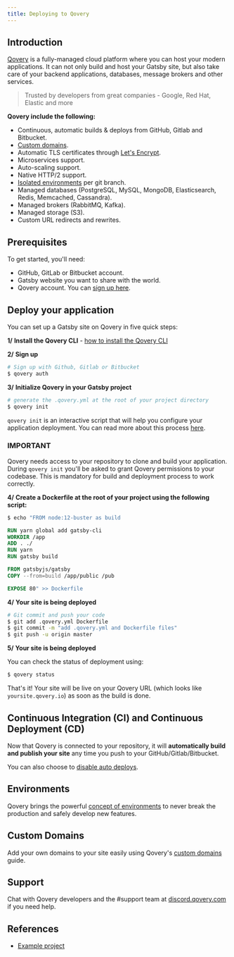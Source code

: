 ```yaml
---
title: Deploying to Qovery
---
```


## Introduction

[Qovery](https://www.qovery.com) is a fully-managed cloud platform where you can host your modern applications. It can not only build and host your Gatsby site, but also take care of your backend applications, databases, message brokers and other services.

> Trusted by developers from great companies - Google, Red Hat, Elastic and more

**Qovery include the following:**

- Continuous, automatic builds & deploys from GitHub, Gitlab and Bitbucket.
- [Custom domains](https://docs.qovery.com/services/network/dns).
- Automatic TLS certificates through [Let's Encrypt](https://letsencrypt.org).
- Microservices support.
- Auto-scaling support.
- Native HTTP/2 support.
- [Isolated environments](https://docs.qovery.com/extending-qovery/branches-and-environments) per git branch.
- Managed databases (PostgreSQL, MySQL, MongoDB, Elasticsearch, Redis, Memcached, Cassandra).
- Managed brokers (RabbitMQ, Kafka).
- Managed storage (S3).
- Custom URL redirects and rewrites.

## Prerequisites
To get started, you'll need:

- GitHub, GitLab or Bitbucket account.
- Gatsby website you want to share with the world.
- Qovery account. You can [sign up here](https://start.qovery.com).

## Deploy your application

You can set up a Gatsby site on Qovery in five quick steps:

**1/** **Install the Qovery CLI** - [how to install the Qovery CLI](https://docs.qovery.com/extending-qovery/cli)

**2/** **Sign up**

```bash
# Sign up with Github, Gitlab or Bitbucket
$ qovery auth
```

**3/** **Initialize Qovery in your Gatsby project**

```bash
# generate the .qovery.yml at the root of your project directory
$ qovery init
```

`qovery init` is an interactive script that will help you configure your application deployment. You can read more about this process [here](https://docs.qovery.com/quickstart/getting-started#qovery-initialization).

### IMPORTANT
Qovery needs access to your repository to clone and build your application. During `qovery init` you'll be asked to grant Qovery permissions to your codebase. This is mandatory for build and deployment process to work correctly.

**4/** **Create a Dockerfile at the root of your project using the following script:**

```Dockerfile
$ echo "FROM node:12-buster as build

RUN yarn global add gatsby-cli
WORKDIR /app
ADD . ./
RUN yarn
RUN gatsby build

FROM gatsbyjs/gatsby
COPY --from=build /app/public /pub

EXPOSE 80" >> Dockerfile
```

**4/** **Your site is being deployed**

```bash
# Git commit and push your code
$ git add .qovery.yml Dockerfile
$ git commit -m "add .qovery.yml and Dockerfile files"
$ git push -u origin master
```

**5/** **Your site is being deployed**

You can check the status of deployment using:

```bash
$ qovery status
```

That's it! Your site will be live on your Qovery URL (which looks like `yoursite.qovery.io`) as soon as the build is done.

## Continuous Integration (CI) and Continuous Deployment (CD)

Now that Qovery is connected to your repository, it will **automatically build and publish your site** any time you push to your GitHub/Gitlab/Bitbucket.

You can also choose to [disable auto deploys](https://docs.qovery.com/extending-qovery/branches-and-environments#restrict-branches-deployments).

## Environments

Qovery brings the powerful [concept of environments](https://docs.qovery.com/extending-qovery/branches-and-environments) to never break the production and safely develop new features.

## Custom Domains

Add your own domains to your site easily using Qovery's [custom domains](https://docs.qovery.com/services/network/dns) guide.

## Support

Chat with Qovery developers and the #support team at [discord.qovery.com](https://discord.qovery.com) if you need help.

## References

- [Example project](https://docs.qovery.com/quickstart/examples/deploy-a-gatsby-application)
